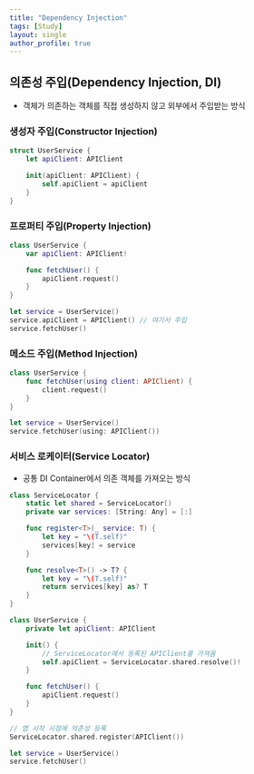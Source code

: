 ```yaml
---
title: "Dependency Injection"
tags: [Study]
layout: single
author_profile: true
---
```


## 의존성 주입(Dependency Injection, DI)
- 객체가 의존하는 객체를 직접 생성하지 않고 외부에서 주입받는 방식

### 생성자 주입(Constructor Injection)
```swift
struct UserService {
    let apiClient: APIClient

    init(apiClient: APIClient) {
        self.apiClient = apiClient
    }
}
```

### 프로퍼티 주입(Property Injection)
```swift
class UserService {
    var apiClient: APIClient!

    func fetchUser() {
        apiClient.request()
    }
}

let service = UserService()
service.apiClient = APIClient() // 여기서 주입
service.fetchUser()
```

### 메소드 주입(Method Injection)
```swift
class UserService {
    func fetchUser(using client: APIClient) {
        client.request()
    }
}

let service = UserService()
service.fetchUser(using: APIClient())
```

### 서비스 로케이터(Service Locator)
- 공통 DI Container에서 의존 객체를 가져오는 방식

```swift
class ServiceLocator {
    static let shared = ServiceLocator()
    private var services: [String: Any] = [:]

    func register<T>(_ service: T) {
        let key = "\(T.self)"
        services[key] = service
    }

    func resolve<T>() -> T? {
        let key = "\(T.self)"
        return services[key] as? T
    }
}

class UserService {
    private let apiClient: APIClient

    init() {
        // ServiceLocator에서 등록된 APIClient를 가져옴
        self.apiClient = ServiceLocator.shared.resolve()!
    }

    func fetchUser() {
        apiClient.request()
    }
}

// 앱 시작 시점에 의존성 등록
ServiceLocator.shared.register(APIClient())

let service = UserService()
service.fetchUser()
```